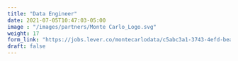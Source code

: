 ```yaml
---
title: "Data Engineer"
date: 2021-07-05T10:47:03-05:00
image : "/images/partners/Monte Carlo_Logo.svg"
weight: 17
form_link: "https://jobs.lever.co/montecarlodata/c5abc3a1-3743-4efd-beac-577f766c236f"
draft: false
---
```


